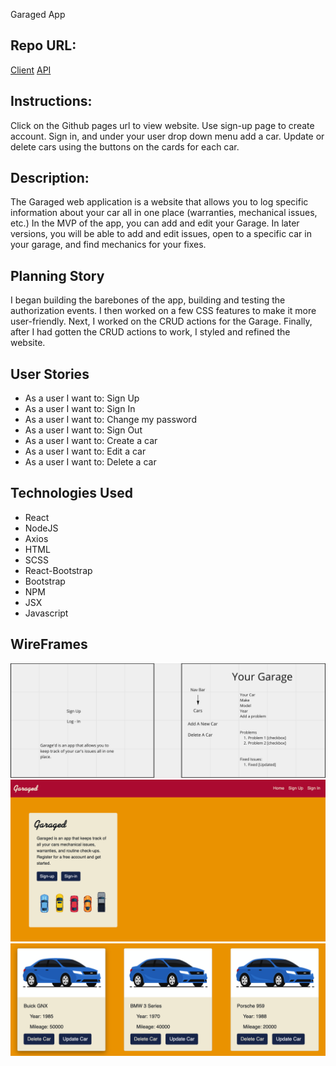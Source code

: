 Garaged App

## Repo URL:
[Client](https://github.com/akramshah/garaged-client)
[API](https://github.com/akramshah/garaged-app)


## Instructions:
Click on the Github pages url to view website. Use sign-up page to create account. Sign in, and under your user drop down menu add a car. Update or delete cars using the buttons on the cards for each car.


## Description:
The Garaged web application is a website that allows you to log specific information about your car all in one place (warranties, mechanical issues, etc.) In the MVP of the app, you can add and edit your Garage. In later versions, you will be able to add and edit issues, open to a specific car in your garage, and find mechanics for your fixes.

## Planning Story
I began building the barebones of the app, building and testing the authorization events. I then worked on a few CSS features to make it more user-friendly. Next, I worked on the CRUD actions for the Garage. Finally, after I had gotten the CRUD actions to work, I styled and refined the website.

## User Stories
- As a user I want to: Sign Up
- As a user I want to: Sign In
- As a user I want to: Change my password
- As a user I want to: Sign Out
- As a user I want to: Create a car
- As a user I want to: Edit a car
- As a user I want to: Delete a car


## Technologies Used
- React
- NodeJS
- Axios
- HTML
- SCSS
- React-Bootstrap
- Bootstrap
- NPM
- JSX
- Javascript

## WireFrames
![WireFrame](./public/wireframe.png)
![Home](./public/home.png)
![Garage](./public/garage.png)